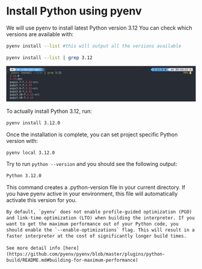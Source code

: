 # Install Python using pyenv

We will use pyenv to install latest Python version 3.12
You can check which versions are available with:

```bash
pyenv install --list #this will output all the versions available
```

```bash
pyenv install --list | grep 3.12
```

![image](../images/pyenv_output.png)

To actually install Python 3.12, run:

```bash
pyenv install 3.12.0
```

Once the installation is complete, you can set project specific Python version with:

```bash
pyenv local 3.12.0
```

Try to run `python --version` and you should see the following output:

```bash
Python 3.12.0
```

This command creates a .python-version file in your current directory. If you have pyenv active in your environment, this file will automatically activate this version for you.

```admonish warning title="Maximum Performance"
By default, `pyenv` does not enable profile-guided optimization (PGO) and link-time optimization (LTO) when building the interpreter. If you want to get the maximum performance out of your Python code, you should enable the `--enable-optimizations` flag. This will result in a faster interpreter at the cost of significantly longer build times.

See more detail info [here](https://github.com/pyenv/pyenv/blob/master/plugins/python-build/README.md#building-for-maximum-performance)
```
